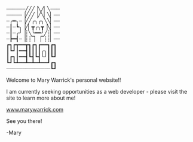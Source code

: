 
<pre>
┈┈┈┈┈┈╱╱╱▕╲╱▏╲┈┈┈
┈┈┈┈┈▕╱╱╱▕╱╲▏╲▏┈┈
┈╭━╮┈▕╱╱╭╮╭╮╲╲▏┈┈
┈┃┈┗╮▕╱▏┳╭╮┳▕╲▏┈┈
┈┃┈╭╯▕┊╲╰━━╯╱┊▏┈┈
┈┣━┫┈▕┊┊▔▏▕▔┊┊▏┈┈
┏┓┏┳━━┳┓┏┓┏━━┓┏┓
┃┗┛┃━━┫┃┃┃┃╭╮┃┃┃
┃┏┓┃━━┫┗┫┗┫╰╯┃┗┛
┗┛┗┻━━┻━┻━┻━━┛┏┓
┈┈┈┈┈┈┈┈┈┈┈┈┈┈┗┛
</pre>

Welcome to Mary Warrick's personal website!!

I am currently seeking opportunities as a web developer - please visit the site to learn more about me!

www.marywarrick.com

See you there!

-Mary